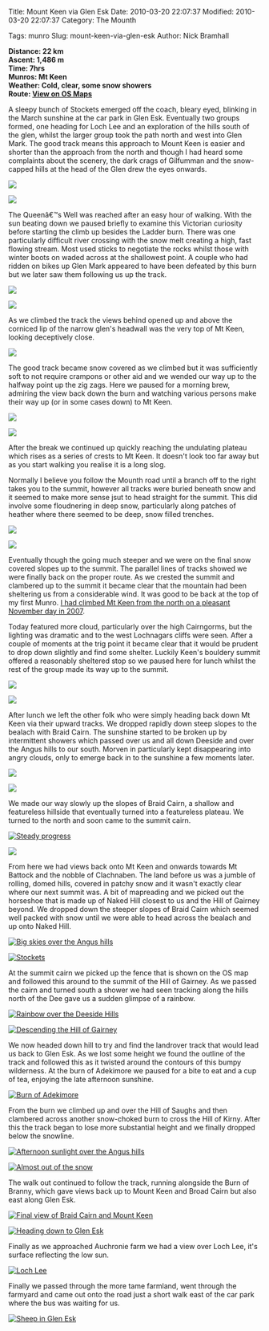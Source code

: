 Title: Mount Keen via Glen Esk
Date: 2010-03-20 22:07:37
Modified: 2010-03-20 22:07:37
Category: The Mounth

Tags: munro
Slug: mount-keen-via-glen-esk
Author: Nick Bramhall

**Distance: 22 km  
Ascent: 1,486 m  
Time: 7hrs  
Munros: Mt Keen  
Weather: Cold, clear, some snow showers  
Route: [View on OS Maps](https://www.invertedworld.co.uk/hillwalking/trip/330)**

A sleepy bunch of Stockets emerged off the coach, bleary eyed, blinking in the March sunshine at the car park in Glen Esk. Eventually two groups formed, one heading for Loch Lee and an exploration of the hills south of the glen, whilst the larger group took the path north and west into Glen Mark. The good track means this approach to Mount Keen is easier and shorter than the approach from the north and though I had heard some complaints about the scenery, the dark crags of Gilfumman and the snow-capped hills at the head of the Glen drew the eyes onwards.

<!--more-->

[![](http://farm3.static.flickr.com/2792/4449334964_cb0afd30eb_b.jpg)](http://www.flickr.com/photos/53725815@N00/4449334964)

[![](http://farm5.static.flickr.com/4072/4448569315_83839c9fbc_b.jpg)](http://www.flickr.com/photos/53725815@N00/4448569315)
 
The Queenâ€™s Well was reached after an easy hour of walking. With the sun beating down we paused briefly to examine this Victorian curiosity before starting the climb up besides the Ladder burn. There was one particularly difficult river crossing with the snow melt creating a high, fast flowing stream. Most used sticks to negotiate the rocks whilst those with winter boots on waded across at the shallowest point. A couple who had ridden on bikes up Glen Mark appeared to have been defeated by this burn but we later saw them following us up the track.

[![](http://farm3.static.flickr.com/2714/4449982643_1f9fb982a1_b.jpg)](http://www.flickr.com/photos/53725815@N00/4449982643)

[![](http://farm3.static.flickr.com/2724/4449990043_2a4b2c8893_b.jpg)](http://www.flickr.com/photos/53725815@N00/4449990043)
 
As we climbed the track the views behind opened up and above the corniced lip of the narrow glen's headwall was the very top of Mt Keen, looking deceptively close.

[![](http://farm5.static.flickr.com/4048/4450775554_48ae7d683e_b.jpg)](http://www.flickr.com/photos/53725815@N00/4450775554)

The good track became snow covered as we climbed but it was sufficiently soft to not require crampons or other aid and we wended our way up to the halfway point up the zig zags. Here we paused for a morning brew, admiring the view back down the burn and watching various persons make their way up (or in some cases down) to Mt Keen.

[![](http://farm3.static.flickr.com/2780/4450011775_b2253fd820_b.jpg)](http://www.flickr.com/photos/53725815@N00/4450011775)

[![](http://farm3.static.flickr.com/2754/4450797836_97c8e58b8d_b.jpg)](http://www.flickr.com/photos/53725815@N00/4450797836)

After the break we continued up quickly reaching the undulating plateau which rises as a series of crests to Mt Keen. It doesn't look too far away but as you start walking you realise it is a long slog. 

Normally I believe you follow the Mounth road until a branch off to the right takes you to the summit, however all tracks were buried beneath snow and it seemed to make more sense jsut to head straight for the summit. This did involve some floudnering in deep snow, particularly along patches of heather where there seemed to be deep, snow filled trenches.

[![](http://farm3.static.flickr.com/2764/4450045839_2fd2b1ebec_b.jpg)](http://www.flickr.com/photos/53725815@N00/4450045839)

[![](http://farm5.static.flickr.com/4014/4450813334_61194fd63c_b.jpg)](http://www.flickr.com/photos/53725815@N00/4450813334)

Eventually though the going much steeper and we were on the final snow covered slopes up to the summit. The parallel lines of tracks showed we were finally back on the proper route. As we crested the summit and clambered up to the summit it became clear that the mountain had been sheltering us from a considerable wind. It was good to be back at the top of my first Munro. [I had climbed Mt Keen from the north on a pleasant November day in 2007](/blog/2007/11/glen-tanar-and-mount-keen/).

Today featured more cloud, particularly over the high Cairngorms, but the lighting was dramatic and to the west Lochnagars cliffs were seen. After a couple of moments at the trig point it became clear that it would be prudent to drop down slightly and find some shelter. Luckily Keen's bouldery summit offered a reasonably sheltered stop so we paused here for lunch whilst the rest of the group made its way up to the summit.

[![](http://farm5.static.flickr.com/4017/4450831130_2d3e6d3130_b.jpg)](http://www.flickr.com/photos/53725815@N00/4450831130)

[![](http://farm5.static.flickr.com/4070/4450066317_beebab505e_b.jpg)](http://www.flickr.com/photos/53725815@N00/4450066317)

After lunch we left the other folk who were simply heading back down Mt Keen via their upward tracks. We dropped rapidly down steep slopes to the bealach with Braid Cairn. The sunshine started to be broken up by intermittent showers which passed over us and all down Deeside and over the Angus hills to our south. Morven in particularly kept disappearing into angry clouds, only to emerge back in to the sunshine a few moments later.

[![](http://farm3.static.flickr.com/2726/4450863082_7cf06aa25e_b.jpg)](http://www.flickr.com/photos/53725815@N00/4450863082)

[![](http://farm5.static.flickr.com/4059/4451185492_041277cafe_b.jpg)](http://www.flickr.com/photos/53725815@N00/4451185492)

We made our way slowly up the slopes of Braid Cairn, a shallow and featureless hillside that eventually turned into a featureless plateau. We turned to the north and soon came to the summit cairn. 

[![Steady progress](http://farm3.static.flickr.com/2794/4450480367_9f71aba2d7_b.jpg)](http://www.flickr.com/photos/black_friction/4450480367/)

[![](http://farm5.static.flickr.com/4010/4451347840_c2aeed7ff7_b.jpg)](http://www.flickr.com/photos/53725815@N00/4451347840)

From here we had views back onto Mt Keen and onwards towards Mt Battock and the nobble of Clachnaben. The land before us was a jumble of rolling, domed hills, covered in patchy snow and it wasn't exactly clear where our next summit was. A bit of mapreading and we picked out the horseshoe that is made up of Naked Hill closest to us and the Hill of Gairney beyond. We dropped down the steeper slopes of Braid Cairn which seemed well packed with snow until we were able to head across the bealach and up onto Naked Hill.

[![Big skies over the Angus hills](http://farm5.static.flickr.com/4057/4450772359_c94441d374_b.jpg)](http://www.flickr.com/photos/black_friction/4450772359/)

[![Stockets](http://farm3.static.flickr.com/2713/4451573604_ab314be079_b.jpg)](http://www.flickr.com/photos/black_friction/4451573604/)

At the summit cairn we picked up the fence that is shown on the OS map and followed this around to the summit of the Hill of Gairney. As we passed the cairn and turned south a shower we had seen tracking along the hills north of the Dee gave us a sudden glimpse of a rainbow.

[![Rainbow over the Deeside Hills](http://farm3.static.flickr.com/2708/4450879541_e2771cc757_b.jpg)](http://www.flickr.com/photos/black_friction/4450879541/)

[![Descending the Hill of Gairney](http://farm5.static.flickr.com/4065/4451667326_607f94d5a3_b.jpg)](http://www.flickr.com/photos/black_friction/4451667326/)

We now headed down hill to try and find the landrover track that would lead us back to Glen Esk. As we lost some height we found the outline of the track and followed this as it twisted around the contours of this bumpy wilderness. At the burn of Adekimore we paused for a bite to eat and a cup of tea, enjoying the late afternoon sunshine.

[![Burn of Adekimore](http://farm5.static.flickr.com/4062/4451708046_d15d5031f7_b.jpg)](http://www.flickr.com/photos/black_friction/4451708046/)

From the burn we climbed up and over the Hill of Saughs  and then clambered across another snow-choked burn to cross the Hill of Kirny. After this the track began to lose more substantial height and we finally dropped below the snowline.

[![Afternoon sunlight over the Angus hills](http://farm5.static.flickr.com/4066/4451750822_60700fd81f_b.jpg)](http://www.flickr.com/photos/black_friction/4451750822/)

[![Almost out of the snow](http://farm5.static.flickr.com/4052/4450993443_3dd6fb997c_b.jpg)](http://www.flickr.com/photos/black_friction/4450993443/)

The walk out continued to follow the track, running alongside the Burn of Branny, which gave views back up to Mount Keen and Broad Cairn but also east along Glen Esk.

[![Final view of Braid Cairn and Mount Keen](http://farm3.static.flickr.com/2687/4451776780_94d07c03c9_b.jpg)](http://www.flickr.com/photos/black_friction/4451776780/)

[![Heading down to Glen Esk](http://farm3.static.flickr.com/2799/4451827144_826d33b03f_b.jpg)](http://www.flickr.com/photos/black_friction/4451827144/)

Finally as we approached Auchronie farm we had a view over Loch Lee, it's surface reflecting the low sun. 

[![Loch Lee](http://farm5.static.flickr.com/4003/4451835152_d438e0179d_b.jpg)](http://www.flickr.com/photos/black_friction/4451835152/)

Finally we passed through the more tame farmland, went through the farmyard and came out onto the road just a short walk east of the car park where the bus was waiting for us.

[![Sheep in Glen Esk](http://farm5.static.flickr.com/4003/4451889154_48102e6092_b.jpg)](http://www.flickr.com/photos/black_friction/4451889154/)



